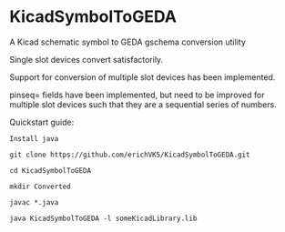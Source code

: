 # KicadSymbolToGEDA
A Kicad schematic symbol to GEDA gschema conversion utility

Single slot devices convert satisfactorily.

Support for conversion of multiple slot devices has been implemented.

pinseq= fields have been implemented, but need to be improved for multiple slot devices such that they are a sequential series of numbers.

Quickstart guide:

	Install java

	git clone https://github.com/erichVK5/KicadSymbolToGEDA.git

	cd KicadSymbolToGEDA

	mkdir Converted

	javac *.java

	java KicadSymbolToGEDA -l someKicadLibrary.lib

